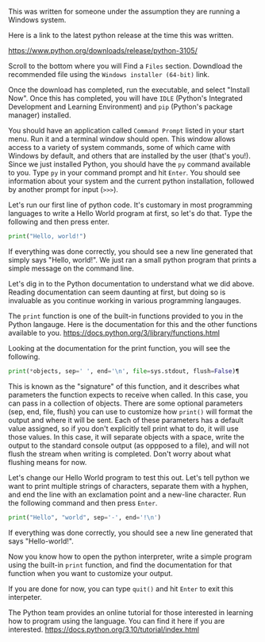 This was written for someone under the assumption they are running a Windows system.

Here is a link to the latest python release at the time this was written.

https://www.python.org/downloads/release/python-3105/

Scroll to the bottom where you will Find a `Files` section. Downdload the recommended file using the `Windows installer (64-bit)` link.

Once the download has completed, run the executable, and select "Install Now". Once this has completed, you will have `IDLE` (Python's Integrated Development and Learning Environment) and `pip` (Python's package manager) installed.

You should have an application called `Command Prompt` listed in your start menu. Run it and a terminal window should open. This window allows access to a variety of system commands, some of which came with Windows by default, and others that are installed by the user (that's you!). Since we just installed Python, you should have the `py` command available to you. Type `py` in your command prompt and hit `Enter`. You should see information about your system and the current python installation, followed by another prompt for input (`>>>`).

Let's run our first line of python code. It's customary in most programming languages to write a Hello World program at first, so let's do that. Type the following and then press enter.

```python
print("Hello, world!")
```

If everything was done correctly, you should see a new line generated that simply says "Hello, world!". We just ran a small python program that prints a simple message on the command line.

Let's dig in to the Python documentation to understand what we did above. Reading documentation can seem daunting at first, but doing so is invaluable as you continue working in various programming langauges.

The `print` function is one of the built-in functions provided to you in the Python langauge. Here is the documentation for this and the other functions available to you.
https://docs.python.org/3/library/functions.html

Looking at the documentation for the print function, you will see the following. 
```python
print(*objects, sep=' ', end='\n', file=sys.stdout, flush=False)¶
```

This is known as  the "signature" of this function, and it describes what parameters the function expects to receive when called. In this case, you can pass in a collection of objects. There are some optional parameters (sep, end, file, flush) you can use to customize how `print()` will format the output and where it will be sent. Each of these parameters has a default value assigned, so if you don't explicitly tell print what to do, it will use those values. In this case, it will separate objects with a space, write the output to the standard console output (as oppposed to a file), and will not flush the stream when writing is completed. Don't worry about what flushing means for now.

Let's change our Hello World program to test this out. Let's tell python we want to print multiple strings of characters, separate them with a hyphen, and end the line with an exclamation point and a new-line character. Run the following command and then press `Enter`.
```python
print("Hello", "world", sep='-', end='!\n')
```

If everything was done correctly, you should see a new line generated that says "Hello-world!".

Now you know how to open the python interpreter, write a simple program using the built-in `print` function, and find the documentation for that function when you want to customize your output.

If you are done for now, you can type `quit()` and hit `Enter` to exit this interpeter.


The Python team provides an online tutorial for those interested in learning how to program using the language. You can find it here if you are interested.
https://docs.python.org/3.10/tutorial/index.html
